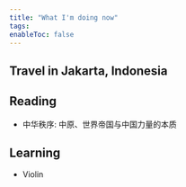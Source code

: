```yaml
---
title: "What I'm doing now"
tags: 
enableToc: false
---
```


## Travel in Jakarta, Indonesia


## Reading
- 中华秩序: 中原、世界帝国与中国力量的本质

## Learning
- Violin
